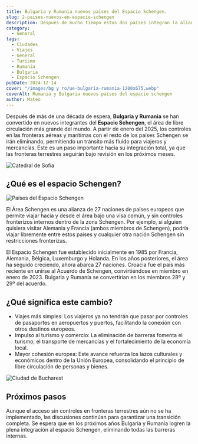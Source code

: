 ```yaml
---
title: Bulgaria y Rumania nuevos países del Espacio Schengen.
slug: 2-paises-nuevos-en-espacio-schengen
description: Después de mucho tiempo estos dos países integran la alianza.
category:
  - General
tags:
  - Ciudades
  - Viajes
  - General
  - Turismo
  - Rumania 
  - Bulgaria
  - Espacio Schengen
pubDate: 2024-12-14
cover: "/images/bg y ro/ue-bulgaria-rumania-1200x675.webp"
coverAlt: Rumania y Bulgaria nuevos paises del espacio schengen
author: Mateo
---
```



Después de más de una década de espera, **Bulgaria y Rumania** se han convertido en nuevos integrantes del **Espacio Schengen**, el área de libre circulación más grande del mundo. A partir de enero del 2025, los controles en las fronteras aéreas y marítimas con el resto de los países Schengen se irán eliminando, permitiendo un tránsito más fluido para viajeros y mercancías. Este es un paso importante hacia su integración total, ya que las fronteras terrestres seguirán bajo revisión en los próximos meses.

<img src="/images/bulgaria/sofia/sofia.avif" alt="Catedral de Sofía">

## ¿Qué es el espacio Schengen?
<img src="/images/bg y ro/Schengen_Area.jpg" alt="Países del Espacio Schengen">

El Área Schengen es una alianza de 27 naciones de países europeos que permite viajar hacia y desde el área bajo una visa común, y sin controles fronterizos internos dentro de la zona Schengen. Por ejemplo, si alguien quisiera visitar Alemania y Francia (ambos miembros de Schengen), podría viajar libremente entre estos países y cualquier otra nación Schengen sin restricciones fronterizas.

El Espacio Schengen fue establecido inicialmente en 1985 por Francia, Alemania, Bélgica, Luxemburgo y Holanda. En los años posteriores, el área ha seguido creciendo, ahora abarca 27 naciones. Croacia fue el país más reciente en unirse al Acuerdo de Schengen, convirtiéndose en miembro en enero de 2023. Bulgaria y Rumanía se convertirían en los miembros 28º y 29º del acuerdo.

## ¿Qué significa este cambio?
* Viajes más simples: Los viajeros ya no tendrán que pasar por controles de pasaportes en aeropuertos y puertos, facilitando la conexión con otros destinos europeos.
* Impulso al turismo y comercio: La eliminación de barreras fomenta el turismo, el transporte de mercancías y el fortalecimiento de la economía local.
* Mayor cohesión europea: Este avance refuerza los lazos culturales y económicos dentro de la Unión Europea, consolidando el principio de libre circulación de personas y bienes.

<img src="/images/bg y ro/romania.jpg" alt="Ciudad de Bucharest">

## Próximos pasos
Aunque el acceso sin controles en fronteras terrestres aún no se ha implementado, las discusiones continúan para garantizar una transición completa. Se espera que en los próximos años Bulgaria y Rumania logren la plena integración al espacio Schengen, eliminando todas las barreras internas.

